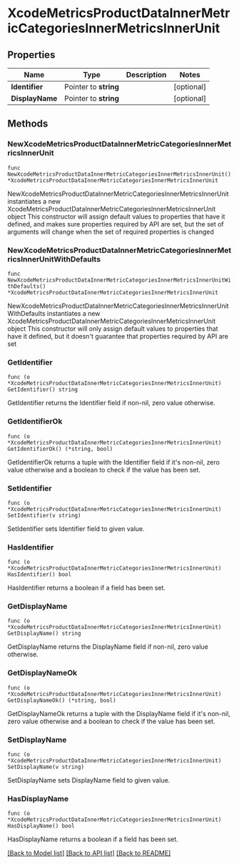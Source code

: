# XcodeMetricsProductDataInnerMetricCategoriesInnerMetricsInnerUnit

## Properties

Name | Type | Description | Notes
------------ | ------------- | ------------- | -------------
**Identifier** | Pointer to **string** |  | [optional] 
**DisplayName** | Pointer to **string** |  | [optional] 

## Methods

### NewXcodeMetricsProductDataInnerMetricCategoriesInnerMetricsInnerUnit

`func NewXcodeMetricsProductDataInnerMetricCategoriesInnerMetricsInnerUnit() *XcodeMetricsProductDataInnerMetricCategoriesInnerMetricsInnerUnit`

NewXcodeMetricsProductDataInnerMetricCategoriesInnerMetricsInnerUnit instantiates a new XcodeMetricsProductDataInnerMetricCategoriesInnerMetricsInnerUnit object
This constructor will assign default values to properties that have it defined,
and makes sure properties required by API are set, but the set of arguments
will change when the set of required properties is changed

### NewXcodeMetricsProductDataInnerMetricCategoriesInnerMetricsInnerUnitWithDefaults

`func NewXcodeMetricsProductDataInnerMetricCategoriesInnerMetricsInnerUnitWithDefaults() *XcodeMetricsProductDataInnerMetricCategoriesInnerMetricsInnerUnit`

NewXcodeMetricsProductDataInnerMetricCategoriesInnerMetricsInnerUnitWithDefaults instantiates a new XcodeMetricsProductDataInnerMetricCategoriesInnerMetricsInnerUnit object
This constructor will only assign default values to properties that have it defined,
but it doesn't guarantee that properties required by API are set

### GetIdentifier

`func (o *XcodeMetricsProductDataInnerMetricCategoriesInnerMetricsInnerUnit) GetIdentifier() string`

GetIdentifier returns the Identifier field if non-nil, zero value otherwise.

### GetIdentifierOk

`func (o *XcodeMetricsProductDataInnerMetricCategoriesInnerMetricsInnerUnit) GetIdentifierOk() (*string, bool)`

GetIdentifierOk returns a tuple with the Identifier field if it's non-nil, zero value otherwise
and a boolean to check if the value has been set.

### SetIdentifier

`func (o *XcodeMetricsProductDataInnerMetricCategoriesInnerMetricsInnerUnit) SetIdentifier(v string)`

SetIdentifier sets Identifier field to given value.

### HasIdentifier

`func (o *XcodeMetricsProductDataInnerMetricCategoriesInnerMetricsInnerUnit) HasIdentifier() bool`

HasIdentifier returns a boolean if a field has been set.

### GetDisplayName

`func (o *XcodeMetricsProductDataInnerMetricCategoriesInnerMetricsInnerUnit) GetDisplayName() string`

GetDisplayName returns the DisplayName field if non-nil, zero value otherwise.

### GetDisplayNameOk

`func (o *XcodeMetricsProductDataInnerMetricCategoriesInnerMetricsInnerUnit) GetDisplayNameOk() (*string, bool)`

GetDisplayNameOk returns a tuple with the DisplayName field if it's non-nil, zero value otherwise
and a boolean to check if the value has been set.

### SetDisplayName

`func (o *XcodeMetricsProductDataInnerMetricCategoriesInnerMetricsInnerUnit) SetDisplayName(v string)`

SetDisplayName sets DisplayName field to given value.

### HasDisplayName

`func (o *XcodeMetricsProductDataInnerMetricCategoriesInnerMetricsInnerUnit) HasDisplayName() bool`

HasDisplayName returns a boolean if a field has been set.


[[Back to Model list]](../README.md#documentation-for-models) [[Back to API list]](../README.md#documentation-for-api-endpoints) [[Back to README]](../README.md)


